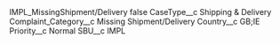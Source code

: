 <?xml version="1.0" encoding="UTF-8"?>
<CustomMetadata xmlns="http://soap.sforce.com/2006/04/metadata" xmlns:xsi="http://www.w3.org/2001/XMLSchema-instance" xmlns:xsd="http://www.w3.org/2001/XMLSchema">
    <label>IMPL_MissingShipment/Delivery</label>
    <protected>false</protected>
    <values>
        <field>CaseType__c</field>
        <value xsi:type="xsd:string">Shipping &amp; Delivery</value>
    </values>
    <values>
        <field>Complaint_Category__c</field>
        <value xsi:type="xsd:string">Missing Shipment/Delivery</value>
    </values>
    <values>
        <field>Country__c</field>
        <value xsi:type="xsd:string">GB;IE</value>
    </values>
    <values>
        <field>Priority__c</field>
        <value xsi:type="xsd:string">Normal</value>
    </values>
    <values>
        <field>SBU__c</field>
        <value xsi:type="xsd:string">IMPL</value>
    </values>
</CustomMetadata>
